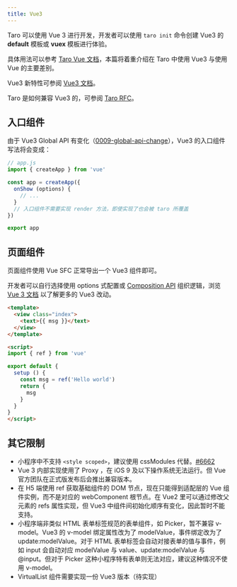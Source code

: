 ```yaml
---
title: Vue3
---
```


Taro 可以使用 Vue 3 进行开发，开发者可以使用 `taro init` 命令创建 Vue3 的 **default** 模板或 **vuex** 模板进行体验。

具体用法可以参考 [Taro Vue 文档](./vue.md)，本篇将着重介绍在 Taro 中使用 Vue3 与使用 Vue 的主要差别。

Vue3 新特性可参阅 [Vue3 文档](https://v3.vuejs.org/guide/migration/introduction.html#notable-new-features)。

Taro 是如何兼容 Vue3 的，可参阅 [Taro RFC](https://github.com/NervJS/taro-rfcs/blob/master/rfcs/0001-vue-3-support.md)。

## 入口组件

由于 Vue3 Global API 有变化（[0009-global-api-change](https://github.com/vuejs/rfcs/blob/master/active-rfcs/0009-global-api-change.md)），Vue3 的入口组件写法将会变成：

```js
// app.js
import { createApp } from 'vue'

const app = createApp({
  onShow (options) {
    // ...
  }
  // 入口组件不需要实现 render 方法，即使实现了也会被 taro 所覆盖
})

export app
```

## 页面组件

页面组件使用 Vue SFC 正常导出一个 Vue3 组件即可。

开发者可以自行选择使用 options 式配置或 [Composition API](https://v3.vuejs.org/guide/composition-api-introduction.html) 组织逻辑，浏览 [Vue 3 文档](https://v3.vuejs.org/) 以了解更多的 Vue3 改动。

```html
<template>
  <view class="index">
    <text>{{ msg }}</text>
  </view>
</template>

<script>
import { ref } from 'vue'

export default {
  setup () {
    const msg = ref('Hello world')
    return {
      msg
    }
  }
}
</script>
```

## 其它限制

* 小程序中不支持 `<style scoped>`，建议使用 cssModules 代替。[#6662](https://github.com/NervJS/taro/issues/6662)
* Vue 3 内部实现使用了 Proxy ，在 iOS 9 及以下操作系统无法运行。但 Vue 官方团队在正式版发布后会推出兼容版本。
* 在 H5 端使用 ref 获取基础组件的 DOM 节点，现在只能得到适配层的 Vue 组件实例，而不是对应的 webComponent 根节点。在 Vue2 里可以通过修改父元素的 refs 属性实现，但 Vue3 中组件间初始化顺序有变化，因此暂时不能支持。
* 小程序端非类似 HTML 表单标签规范的表单组件，如 Picker，暂不兼容 v-model。Vue3 的 v-model 绑定属性改为了 modelValue，事件绑定改为了 update:modelValue。对于 HTML 表单标签会自动对接表单的值与事件，例如 input 会自动对应 modelValue 与 value、update:modelValue 与 @input。但对于 Picker 这种小程序特有表单则无法对应，建议这种情况不使用 v-model。
* VirtualList 组件需要实现一份 Vue3 版本（待实现）
